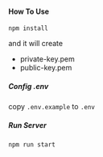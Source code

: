 #### How To Use

```
npm install
```

and it will create 
* private-key.pem
* public-key.pem

##### Config .env

copy `.env.example` to `.env`

##### Run Server

```
npm run start
```

